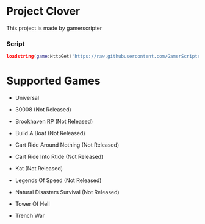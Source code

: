 # Project Clover
This project is made by gamerscripter

### Script
```lua
loadstring(game:HttpGet("https://raw.githubusercontent.com/GamerScripter/Project-Clover/main/loader"))()
```

# Supported Games
- Universal

- 30008 (Not Released)

- Brookhaven RP (Not Released)

- Build A Boat (Not Released)

- Cart Ride Around Nothing (Not Released)

- Cart Ride Into Rtide (Not Released)

- Kat (Not Released)

- Legends Of Speed (Not Released)

- Natural Disasters Survival (Not Released)

- Tower Of Hell

- Trench War
